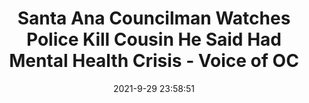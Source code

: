 ---
"title": "Santa Ana Councilman Watches Police Kill Cousin He Said Had Mental Health Crisis - Voice of OC"
"date": "2021-9-29 23:58:51"
"feed_name": "GOOGLENEWSCONSTRUCTION"
"feed_website": "https://news.google.com/search?q=construction%2Bincident&hl=en-US&gl=US&ceid=US:en"
"feed_rss": "https://news.google.com/rss/search?q=construction%2Bincident&hl=en-US&gl=US&ceid=US:en"
"link": "https://voiceofoc.org/2021/09/santa-ana-councilman-watches-police-kill-cousin-he-said-had-mental-health-crisis/"
"source": "{'href': 'https://voiceofoc.org', 'title': 'Voice of OC'}"
"file": "_posts/2021-1-1-1dede58bcb32a1f2c473deab3c0654ebe49995d9.md"
"accident": "0"
"drilling": "0"
"dead": "0"
"injured": "0"
"arrested": "0"
"where": "unknown site"
"causes": "unknown"
"place": "unknown place"
---